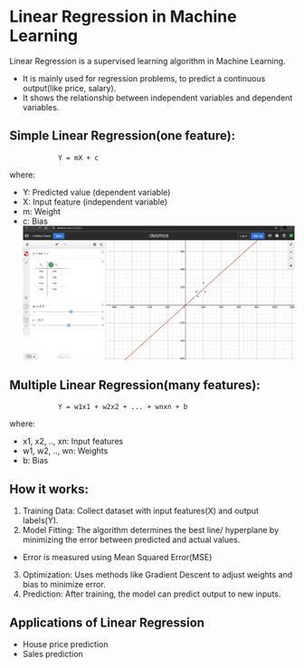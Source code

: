 # Linear Regression in Machine Learning

Linear Regression is a supervised learning algorithm in Machine Learning.

- It is mainly used for regression problems, to predict a continuous output(like price, salary).
- It shows the relationship between independent variables and dependent variables.

## Simple Linear Regression(one feature):

                Y = mX + c

where:

- Y: Predicted value (dependent variable)
- X: Input feature (independent variable)
- m: Weight
- c: Bias
  ![alt text](image.png)

## Multiple Linear Regression(many features):

                Y = w1x1 + w2x2 + ... + wnxn + b

where:

- x1, x2, .., xn: Input features
- w1, w2, .., wn: Weights
- b: Bias

## How it works:

1. Training Data: Collect dataset with input features(X) and output labels(Y).
2. Model Fitting: The algorithm determines the best line/ hyperplane by minimizing the error between predicted and actual values.
- Error is measured using Mean Squared Error(MSE)
3. Optimization: Uses methods like Gradient Descent to adjust weights and bias to minimize error.
4. Prediction: After training, the model can predict output to new inputs.

## Applications of Linear Regression

- House price prediction
- Sales prediction
